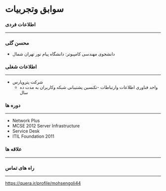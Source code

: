 # سوابق وتجربیات
### اطلاعات فردی 
---
### محسن گلی
+ دانشجوی مهندسی کامپیوتر:  دانشگاه پیام نور تهران شمال 

### اطلاعات شغلی
---
  - شرکت پتروپارس
    * واحد فناوری اطلاعات وارتباطات
    -تکنسین پشتیبانی شبکه وکاربران به مدت ده سال 

### دوره ها
--- 
* Network Plus
* MCSE 2012 Server Infrastructure 
* Service Desk 
* ITIL Foundation 2011
### علاقه ها
---

### راه های تماس
---
https://quera.ir/profile/mohsengoli44
